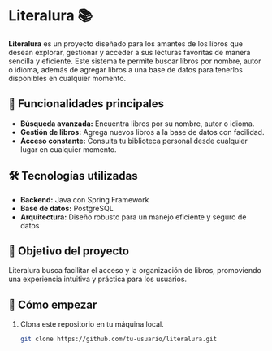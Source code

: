 # Literalura 📚

**Literalura** es un proyecto diseñado para los amantes de los libros que desean explorar, gestionar y acceder a sus lecturas favoritas de manera sencilla y eficiente. Este sistema te permite buscar libros por nombre, autor o idioma, además de agregar libros a una base de datos para tenerlos disponibles en cualquier momento.

## 🚀 Funcionalidades principales

- **Búsqueda avanzada:** Encuentra libros por su nombre, autor o idioma.
- **Gestión de libros:** Agrega nuevos libros a la base de datos con facilidad.
- **Acceso constante:** Consulta tu biblioteca personal desde cualquier lugar en cualquier momento.

## 🛠️ Tecnologías utilizadas

- **Backend:** Java con Spring Framework
- **Base de datos:** PostgreSQL
- **Arquitectura:** Diseño robusto para un manejo eficiente y seguro de datos

## 🌟 Objetivo del proyecto

Literalura busca facilitar el acceso y la organización de libros, promoviendo una experiencia intuitiva y práctica para los usuarios.

## 🏁 Cómo empezar

1. Clona este repositorio en tu máquina local.
   ```bash
   git clone https://github.com/tu-usuario/literalura.git

